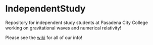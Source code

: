 # IndependentStudy
Repository for independent study students at Pasadena City College working on gravitational waves and numerical relativity! 

Please see the [wiki](https://github.com/mariaokounkova/IndependentStudy/wiki) for all of our info! 
